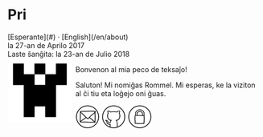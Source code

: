 Pri
===

<div class="center">[Esperante](#) · [English](/en/about)</div>
<div class="center">la 27-an de Aprilo 2017</div>
<div class="center">Laste ŝanĝita: la 23-an de Julio 2018</div>

<img style="margin-right: 0.5em; margin-bottom: 0.5em;" src="/bil/identicon.png" alt="identicon.png" title="Ve!" align="left" />

Bonvenon al mia peco de teksaĵo!

Saluton! Mi nomiĝas Rommel. Mi esperas, ke la viziton al ĉi tiu eta loĝejo oni ĝuas.

[![ebzzry@ebzzry.io](/bil/posxtobildeto-00-48x48.png "ebzzry@ebzzry.io")](mailto:ebzzry@ebzzry.io) [![github.com/ebzzry](/bil/githubobildeto-00-48x48.png "github.com/ebzzry")](https://github.com/ebzzry) [![GPG](/bil/gpgobildeto-00-48x48.png "GPG")](/dat/ebzzry-gpg.pub)
